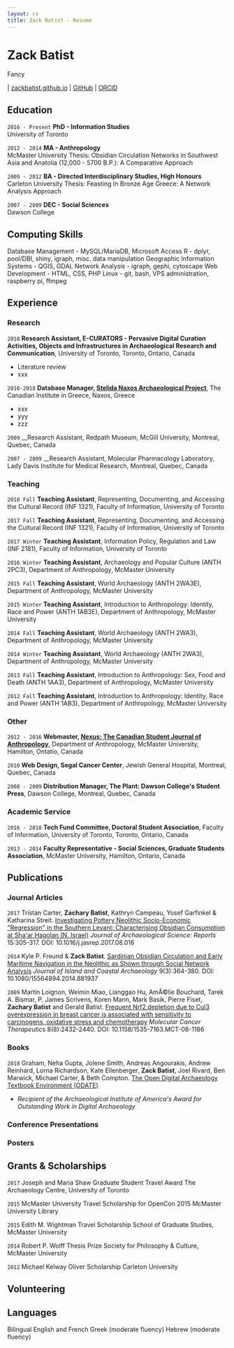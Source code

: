 ```yaml
---
layout: cv
title: Zack Batist - Resume
---
```

# Zack Batist
Fancy

<div id="webaddress">
| <a href="http://zackbatist.github.io">zackbatist.github.io</a>
| <a href="http://github.com/zackbatist">GitHub</a>
| <a href="http://orcid.org/0000-0003-0435-508X">ORCID</a>
</div>

## Education
`2016 - Present`
__PhD - Information Studies__  
University of Toronto

`2012 - 2014`
__MA - Anthropology__  
McMaster University
Thesis: Obsidian Circulation Networks in Southwest Asia and Anatolia (12,000 - 5700 B.P.): A Comparative Approach

`2009 - 2012`
__BA - Directed Interdisciplinary Studies, High Honours__  
Carleton University
Thesis: Feasting In Bronze Age Greece: A Network Analysis Approach 

`2007 - 2009`
__DEC - Social Sciences__  
Dawson College

## Computing Skills
Database Management - MySQL/MariaDB, Microsoft Access
R - dplyr, pool/DBI, shiny, igraph, misc. data manipulation
Geographic Information Systems - QGIS, GDAL
Network Analysis - igraph, gephi, cytoscape
Web Development - HTML, CSS, PHP
Linux - git, bash, VPS administration, raspberry pi, ffmpeg

## Experience
### Research
`2018`
__Research Assistant, E-CURATORS - Pervasive Digital Curation Activities, Objects and Infrastructures in Archaeological Research and Communication__, University of Toronto, Toronto, Ontario, Canada
- Literature review
- xxx

`2016-2018`
__Database Manager, [Stelida Naxos Archaeological Project](http://www.stelida.org/)__, The Canadian Institute in Greece, Naxos, Greece
- xxx
- yyy
- zzz

`2009`
__Research Assistant, Redpath Museum, McGill University, Montreal, Quebec, Canada

`2007 - 2009`
__Research Assistant, Molecular Pharmacology Laboratory, Lady Davis Institute for Medical Research, Montreal, Quebec, Canada

### Teaching
`2018 Fall`
__Teaching Assistant__, Representing, Documenting, and Accessing the Cultural Record (INF 1321), Faculty of Information, University of Toronto

`2017 Fall`
__Teaching Assistant__, Representing, Documenting, and Accessing the Cultural Record (INF 1321), Faculty of Information, University of Toronto

`2017 Winter`
__Teaching Assistant__, Information Policy, Regulation and Law (INF 2181), Faculty of Information, University of Toronto

`2016 Winter`
__Teaching Assistant__, Archaeology and Popular Culture (ANTH 2PC3), Department of Anthropology, McMaster University

`2015 Fall`
__Teaching Assistant__, World Archaeology (ANTH 2WA3E), Department of Anthropology, McMaster University

`2015 Winter`
__Teaching Assistant__, Introduction to Anthropology: Identity, Race and Power (ANTH 1AB3E), Department of Anthropology, McMaster University

`2014 Fall`
__Teaching Assistant__, World Archaeology (ANTH 2WA3), Department of Anthropology, McMaster University

`2014 Winter`
__Teaching Assistant__, World Archaeology (ANTH 2WA3), Department of Anthropology, McMaster University

`2013 Fall`
__Teaching Assistant__, Introduction to Anthropology: Sex, Food and Death (ANTH 1AA3), Department of Anthropology, McMaster University

`2012 Fall`
__Teaching Assistant__, Introduction to Anthropology: Identity, Race and Power (ANTH 1AB3), Department of Anthropology, McMaster University

### Other
`2012 - 2016`
__Webmaster, [Nexus: The Canadian Student Journal of Anthropology](journals.mcmaster.ca/nexus/)__, Department of Anthropology, McMaster University, Hamilton, Ontatio, Canada

`2010`
__Web Design, Segal Cancer Center__, Jewish General Hospital, Montreal, Quebec, Canada

`2008 - 2009`
__Distribution Manager, The Plant: Dawson College's Student Press__, Dawson College, Montreal, Quebec, Canada

### Academic Service
`2016 - 2018`
__Tech Fund Committee, Doctoral Student Association__, Faculty of Information, University of Toronto, Toronto, Ontario, Canada

`2013 - 2014`
__Faculty Representative - Social Sciences, Graduate Students Association__, McMaster University, Hamilton, Ontario, Canada

## Publications
### Journal Articles
`2017`
Tristan Carter, **Zachary Batist**, Kathryn Campeau, Yosef Garfinkel & Katharina Streit.
[Investigating Pottery Neolithic Socio-Economic "Regression" in the Southern Levant: Characterising Obsidian Consumption at Sha'ar Hagolan (N. Israel)](http://dx.doi.org/10.1016/j.jasrep.2017.08.016)
_Journal of Archaeological Science: Reports_ 15:305-317. DOI: 10.1016/j.jasrep.2017.08.016

`2014`
Kyle P. Freund & **Zack Batist**.
[Sardinian Obsidian Circulation and Early Maritime Navigation in the Neolithic as Shown through Social Network Analysis](https://dx.doi.org/10.1080/15564894.2014.881937)
_Journal of Island and Coastal Archaeology_ 9(3):364-380. DOI: 10.1080/15564894.2014.881937

`2009`
Martin Loignon, Weimin Miao, Lianggao Hu, AmÃ©lie Bouchard, Tarek A. Bismar, P. James Scrivens, Koren Mann, Mark Basik, Pierre Fiset, **Zachary Batist** and Gerald Batist.
[Frequent Nrf2 depletion due to Cul3 overexpression in breast cancer is associated with sensitivity to carcinogens, oxidative stress and chemotherapy](https://dx.doi.org/10.1158/1535-7163.MCT-08-1186)
_Molecular Cancer Therapeutics_ 8(8):2432-2440. DOI: 10.1158/1535-7163.MCT-08-1186

### Books
`2018`
Graham, Neha Gupta, Jolene Smith, Andreas Angourakis, Andrew Reinhard, Lorna Richardson, Kate Ellenberger, **Zack Batist**, Joel Rivard, Ben Marwick, Michael Carter, & Beth Compton.
[The Open Digital Archaeology Textbook Environment (ODATE)](https://o-date.github.io/)
- _Recipient of the Archaeological Institute of America's Award for Outstanding Work in Digital Archaeology_

### Conference Presentations

### Posters

## Grants & Scholarships
`2017`
Joseph and Maria Shaw Graduate Student Travel Award
The Archaeology Centre, University of Toronto

`2015`
McMaster University Travel Scholarship for OpenCon 2015
McMaster University Library

`2015`
Edith M. Wightman Travel Scholarship
School of Graduate Studies, McMaster University

`2014`
Robert P. Wolff Thesis Prize
Society for Philosophy & Culture, McMaster University

`2012`
Michael Kelway Oliver Scholarship
Carleton University

## Volunteering

## Languages
Bilingual English and French
Greek (moderate fluency)
Hebrew (moderate fluency)

<!-- ### Footer
Last updated: November 2018 -->
